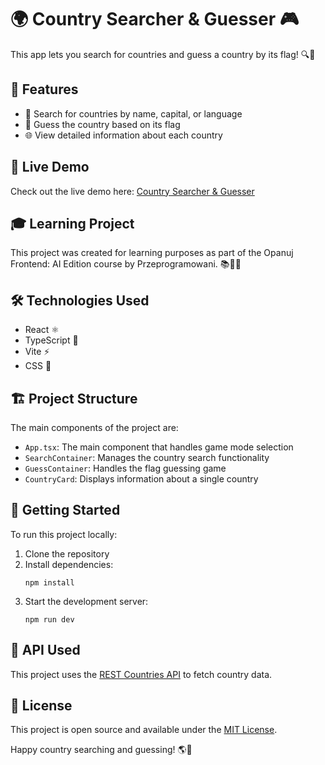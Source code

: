 # 🌍 Country Searcher & Guesser 🎮

This app lets you search for countries and guess a country by its flag! 🔍🚩

## 🌟 Features

-   🔎 Search for countries by name, capital, or language
-   🏁 Guess the country based on its flag
-   🌐 View detailed information about each country

## 🚀 Live Demo

Check out the live demo here: [Country Searcher & Guesser](https://country-searcher-guesser.netlify.app/)

## 🎓 Learning Project

This project was created for learning purposes as part of the Opanuj Frontend: AI Edition course by Przeprogramowani. 📚👨‍🏫

## 🛠️ Technologies Used

-   React ⚛️
-   TypeScript 📘
-   Vite ⚡
-   CSS 🎨

## 🏗️ Project Structure

The main components of the project are:

-   `App.tsx`: The main component that handles game mode selection
-   `SearchContainer`: Manages the country search functionality
-   `GuessContainer`: Handles the flag guessing game
-   `CountryCard`: Displays information about a single country

## 🚀 Getting Started

To run this project locally:

1. Clone the repository
2. Install dependencies:
    ```
    npm install
    ```
3. Start the development server:
    ```
    npm run dev
    ```

## 📄 API Used

This project uses the [REST Countries API](https://restcountries.com/) to fetch country data.

## 📝 License

This project is open source and available under the [MIT License](LICENSE).

Happy country searching and guessing! 🌎🎉
